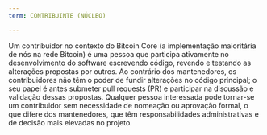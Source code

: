 ```yaml
---
term: CONTRIBUINTE (NÚCLEO)

---
```

Um contribuidor no contexto do Bitcoin Core (a implementação maioritária de nós na rede Bitcoin) é uma pessoa que participa ativamente no desenvolvimento do software escrevendo código, revendo e testando as alterações propostas por outros. Ao contrário dos mantenedores, os contribuidores não têm o poder de fundir alterações no código principal; o seu papel é antes submeter pull requests (PR) e participar na discussão e validação dessas propostas. Qualquer pessoa interessada pode tornar-se um contribuidor sem necessidade de nomeação ou aprovação formal, o que difere dos mantenedores, que têm responsabilidades administrativas e de decisão mais elevadas no projeto.